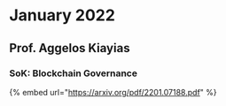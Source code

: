 # January 2022

## Prof. Aggelos Kiayias

### SoK: Blockchain Governance

{% embed url="https://arxiv.org/pdf/2201.07188.pdf" %}
